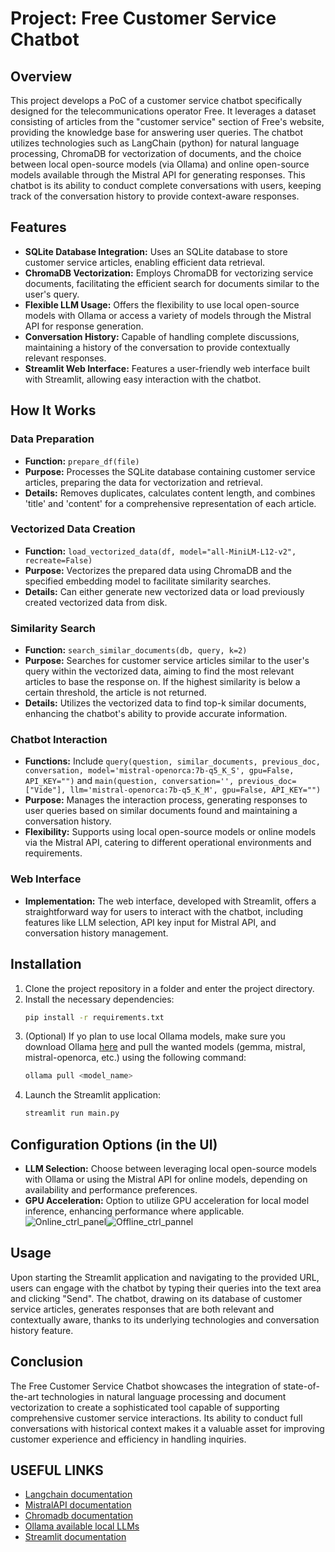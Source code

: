 # Project: Free Customer Service Chatbot

## Overview

This project develops a PoC of a customer service chatbot specifically designed for the telecommunications operator Free. It leverages a dataset consisting of articles from the "customer service" section of Free's website, providing the knowledge base for answering user queries. The chatbot utilizes technologies such as LangChain (python) for natural language processing, ChromaDB for vectorization of documents, and the choice between local open-source models (via Ollama) and online open-source models available through the Mistral API for generating responses. This chatbot is its ability to conduct complete conversations with users, keeping track of the conversation history to provide context-aware responses.

## Features

- **SQLite Database Integration:** Uses an SQLite database to store customer service articles, enabling efficient data retrieval.
- **ChromaDB Vectorization:** Employs ChromaDB for vectorizing service documents, facilitating the efficient search for documents similar to the user's query.
- **Flexible LLM Usage:** Offers the flexibility to use local open-source models with Ollama or access a variety of models through the Mistral API for response generation.
- **Conversation History:** Capable of handling complete discussions, maintaining a history of the conversation to provide contextually relevant responses.
- **Streamlit Web Interface:** Features a user-friendly web interface built with Streamlit, allowing easy interaction with the chatbot.

## How It Works

### Data Preparation

- **Function:** `prepare_df(file)`
- **Purpose:** Processes the SQLite database containing customer service articles, preparing the data for vectorization and retrieval.
- **Details:** Removes duplicates, calculates content length, and combines 'title' and 'content' for a comprehensive representation of each article.

### Vectorized Data Creation

- **Function:** `load_vectorized_data(df, model="all-MiniLM-L12-v2", recreate=False)`
- **Purpose:** Vectorizes the prepared data using ChromaDB and the specified embedding model to facilitate similarity searches.
- **Details:** Can either generate new vectorized data or load previously created vectorized data from disk.

### Similarity Search

- **Function:** `search_similar_documents(db, query, k=2)`
- **Purpose:** Searches for customer service articles similar to the user's query within the vectorized data, aiming to find the most relevant articles to base the response on. If the highest similarity is below a certain threshold, the article is not returned.
- **Details:** Utilizes the vectorized data to find top-k similar documents, enhancing the chatbot's ability to provide accurate information.

### Chatbot Interaction

- **Functions:** Include `query(question, similar_documents, previous_doc, conversation, model='mistral-openorca:7b-q5_K_S', gpu=False, API_KEY="")` and `main(question, conversation='', previous_doc=["Vide"], llm='mistral-openorca:7b-q5_K_M', gpu=False, API_KEY="")`
- **Purpose:** Manages the interaction process, generating responses to user queries based on similar documents found and maintaining a conversation history.
- **Flexibility:** Supports using local open-source models or online models via the Mistral API, catering to different operational environments and requirements.

### Web Interface

- **Implementation:** The web interface, developed with Streamlit, offers a straightforward way for users to interact with the chatbot, including features like LLM selection, API key input for Mistral API, and conversation history management.

## Installation

1. Clone the project repository in a folder and enter the project directory.
2. Install the necessary dependencies:
   ```bash
   pip install -r requirements.txt
   ```
3. (Optional) If yo plan to use local Ollama models, make sure you download Ollama [here](https://ollama.com/download) and pull the wanted models (gemma, mistral, mistral-openorca, etc.) using the following command:
   ```bash
   ollama pull <model_name>
   ```
4. Launch the Streamlit application:
   ```bash
   streamlit run main.py
   ```

## Configuration Options (in the UI)

- **LLM Selection:** Choose between leveraging local open-source models with Ollama or using the Mistral API for online models, depending on availability and performance preferences.
- **GPU Acceleration:** Option to utilize GPU acceleration for local model inference, enhancing performance where applicable.
  ![Online_ctrl_panel](https://github.com/jugodfroy/ChatBot_Langchain_customer_service/assets/79590825/47e00261-b474-4ad4-804d-3e3631c52b17)![Offline_ctrl_pannel](https://github.com/jugodfroy/ChatBot_Langchain_customer_service/assets/79590825/969b1908-9cde-4f23-a7b5-aaaf22232156)

## Usage

Upon starting the Streamlit application and navigating to the provided URL, users can engage with the chatbot by typing their queries into the text area and clicking "Send". The chatbot, drawing on its database of customer service articles, generates responses that are both relevant and contextually aware, thanks to its underlying technologies and conversation history feature.

## Conclusion

The Free Customer Service Chatbot showcases the integration of state-of-the-art technologies in natural language processing and document vectorization to create a sophisticated tool capable of supporting comprehensive customer service interactions. Its ability to conduct full conversations with historical context makes it a valuable asset for improving customer experience and efficiency in handling inquiries.

## USEFUL LINKS

- [Langchain documentation](https://python.langchain.com/docs)
- [MistralAPI documentation](https://docs.mistral.ai/)
- [Chromadb documentation](https://docs.trychroma.com/)
- [Ollama available local LLMs](https://ollama.com/library)
- [Streamlit documentation](https://docs.streamlit.io/)
